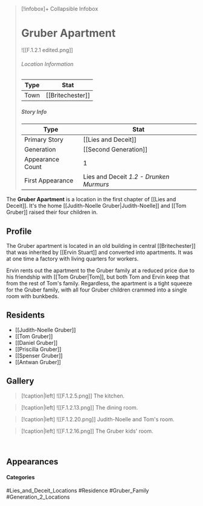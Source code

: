 > [!infobox]+ Collapsible Infobox
> # Gruber Apartment
> ![[F.1.2.1 edited.png]] 
> ###### Location Information
> | Type | Stat | 
> | ---- | ---- | 
> | Town | [[Britechester]] | 
> 
> ##### Story Info
> | Type | Stat | 
> | ---- | ---- | 
> | Primary Story | [[Lies and Deceit]] | 
> | Generation | [[Second Generation]]|
> | Appearance Count | 1 | 
> | First Appearance | Lies and Deceit *1.2 - Drunken Murmurs*

The **Gruber Apartment** is a location in the first chapter of [[Lies and Deceit]]. It's the home [[Judith-Noelle Gruber|Judith-Noelle]] and [[Tom Gruber]] raised their four children in.

## Profile
The Gruber apartment is located in an old building in central [[Britechester]] that was inherited by [[Ervin Stuart]] and converted into apartments. It was at one time a factory with living quarters for workers. 

Ervin rents out the apartment to the Gruber family at a reduced price due to his friendship with [[Tom Gruber|Tom]], but both Tom and Ervin keep that from the rest of Tom's family. Regardless, the apartment is a tight squeeze for the Gruber family, with all four Gruber children crammed into a single room with bunkbeds.

## Residents
- [[Judith-Noelle Gruber]]
- [[Tom Gruber]]
- [[Daniel Gruber]]
- [[Priscilla Gruber]]
- [[Spenser Gruber]]
- [[Antwan Gruber]]

## Gallery
> [!caption|left]
> ![[F.1.2.5.png]] 
> The kitchen.

> [!caption|left]
> ![[F.1.2.13.png]] 
> The dining room.

> [!caption|left]
> ![[F.1.2.20.png]] 
> Judith-Noelle and Tom's room.

> [!caption|left]
> ![[F.1.2.16.png]] 
> The Gruber kids' room.

<br style="clear:both; margin: 0; padding: 0" />

## Appearances

#### Categories
#Lies_and_Deceit_Locations #Residence #Gruber_Family #Generation_2_Locations
